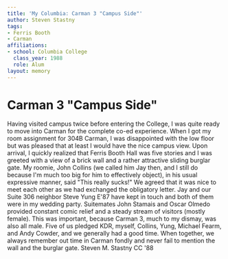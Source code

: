 ```yaml
---
title: 'My Columbia: Carman 3 "Campus Side"'
author: Steven Stastny
tags:
- Ferris Booth
- Carman
affiliations:
- school: Columbia College
  class_year: 1988
  role: Alum
layout: memory
---
```


# Carman 3 "Campus Side"

Having visited campus twice before entering the College, I was quite ready to move into Carman for the complete co-ed experience.  When I got my room assignment for 304B Carman, I was disappointed with the low floor but was pleased that at least I would have the nice campus view. Upon arrival, I quickly realized that Ferris Booth Hall was five stories and I was greeted with a view of a brick wall and a rather attractive sliding burglar gate. My roomie, John Collins (we called him Jay then, and I still do because I'm much too big for him to effectively object), in his usual expressive manner, said "This really sucks!" We agreed that it was nice to meet each other as we had exchanged the obligatory letter. Jay and our Suite 306 neighbor Steve Yung E'87 have kept in touch and both of them were in my wedding party. Suitemates John Stamais and Oscar Olmedo provided constant comic relief and a steady stream of visitors (mostly female). This was important, because Carman 3, much to my dismay, was also all male.  Five of us pledged KDR, myself, Collins, Yung, Michael Fearm, and Andy Cowder, and we generally had a good time. When together, we always remember out time in Carman fondly and never fail to mention the wall and the burglar gate. Steven M. Stastny CC '88
